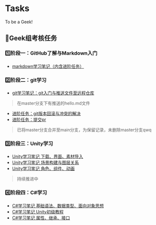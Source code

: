 # Tasks
To be a Geek!
## 📒Geek组考核任务
### 1️⃣阶段一：GitHub了解与Markdown入门
* [markdown学习笔记（内含进阶任务）](https://github.com/Geek-Zstar/Tasks/blob/main/markdown%E5%AD%A6%E4%B9%A0%E7%AC%94%E8%AE%B0.md)
### 2️⃣阶段二：git学习
* [git学习笔记：git入门与推送文件至远程仓库](https://github.com/Geek-Zstar/Tasks/blob/main/git%E5%AD%A6%E4%B9%A0%E7%AC%94%E8%AE%B0.md)
> 在master分支下有推送的hello.md文件
* [进阶任务：git版本回滚与冲突的解决](https://github.com/Geek-Zstar/Tasks/blob/main/git%E7%89%88%E6%9C%AC%E5%9B%9E%E6%BB%9A%E4%B8%8E%E5%86%B2%E7%AA%81%E7%9A%84%E8%A7%A3%E5%86%B3.md)
* [进阶任务：提交pr](https://github.com/ntgeek/2022-Geek/pulls)
> 已将master分支合并至main分支，为保留记录，未删除master分支qwq
### 3️⃣阶段三：Unity学习
* [Unity学习笔记 下载、界面、素材导入](https://github.com/Geek-Zstar/Tasks/blob/main/Unity%E5%AD%A6%E4%B9%A0%E7%AC%94%E8%AE%B0%20%E4%B8%8B%E8%BD%BD%E3%80%81%E7%95%8C%E9%9D%A2%E3%80%81%E7%B4%A0%E6%9D%90%E5%AF%BC%E5%85%A5.md)
* [Unity学习笔记 场景构建与图层关系](https://github.com/Geek-Zstar/Tasks/blob/main/Unity%E5%AD%A6%E4%B9%A0%E7%AC%94%E8%AE%B0%20%E5%9C%BA%E6%99%AF%E6%9E%84%E5%BB%BA%E4%B8%8E%E5%9B%BE%E5%B1%82%E5%85%B3%E7%B3%BB.md)
* [Unity学习笔记 角色、组件、动画](https://github.com/Geek-Zstar/Tasks/blob/main/Unity%E5%AD%A6%E4%B9%A0%E7%AC%94%E8%AE%B0%20%E8%A7%92%E8%89%B2%E3%80%81%E7%BB%84%E4%BB%B6%E3%80%81%E5%8A%A8%E7%94%BB.md)
> 持续推进中
### 4️⃣阶段四：C#学习
* [C#学习笔记 基础语法、数据类型、面向对象思想](https://github.com/Geek-Zstar/Tasks/blob/main/C%23%E5%AD%A6%E4%B9%A0%E7%AC%94%E8%AE%B0%20%E5%9F%BA%E7%A1%80%E8%AF%AD%E6%B3%95%E3%80%81%E6%95%B0%E6%8D%AE%E7%B1%BB%E5%9E%8B%E3%80%81%E9%9D%A2%E5%90%91%E5%AF%B9%E8%B1%A1%E6%80%9D%E6%83%B3.md)
* [C#学习笔记 Unity初级教程](https://github.com/Geek-Zstar/Tasks/blob/main/C%23%E5%AD%A6%E4%B9%A0%E7%AC%94%E8%AE%B0%20Unity%E5%88%9D%E7%BA%A7%E6%95%99%E7%A8%8B.md)
* [C#学习笔记 属性、继承、接口](https://github.com/Geek-Zstar/Tasks/blob/main/C%23%E5%AD%A6%E4%B9%A0%E7%AC%94%E8%AE%B0%20%E5%B1%9E%E6%80%A7%E3%80%81%E7%BB%A7%E6%89%BF%E3%80%81%E6%8E%A5%E5%8F%A3.md)
